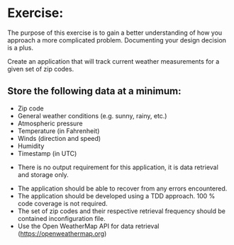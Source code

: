 # Exercise:

The purpose of this exercise is to gain a better understanding of how you approach a more complicated problem. Documenting your design decision is a plus.

Create an application that will track current weather measurements for a given set of zip codes.

## Store the following data at a minimum:

* Zip code
* General weather conditions (e.g. sunny, rainy, etc.)
* Atmospheric pressure
* Temperature (in Fahrenheit)
* Winds (direction and speed)
* Humidity
* Timestamp (in UTC)

- There is no output requirement for this application, it is data retrieval and storage only.

* The application should be able to recover from any errors encountered.
* The application should be developed using a TDD approach. 100 % code coverage is not required.
* The set of zip codes and their respective retrieval frequency should be contained inconfiguration file.
* Use the Open WeatherMap API for data retrieval (https://openweathermap.org)